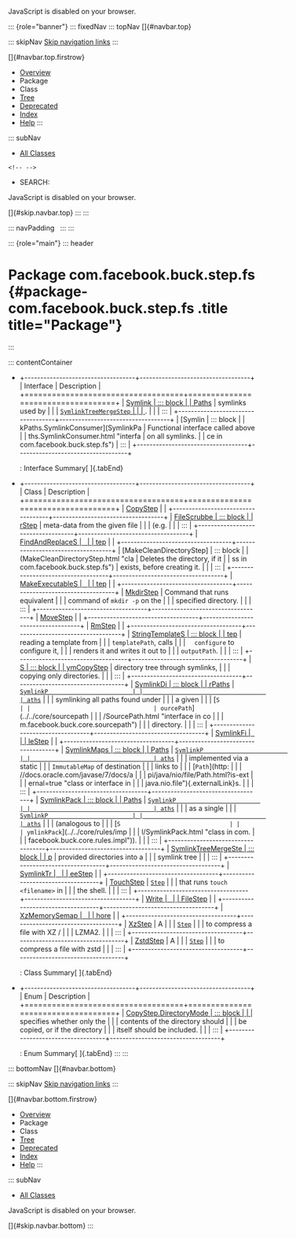 <div>

JavaScript is disabled on your browser.

</div>

::: {role="banner"}
::: fixedNav
::: topNav
[]{#navbar.top}

::: skipNav
[Skip navigation links](#skip.navbar.top "Skip navigation links")
:::

[]{#navbar.top.firstrow}

-   [Overview](../../../../../index.html)
-   Package
-   Class
-   [Tree](package-tree.html)
-   [Deprecated](../../../../../deprecated-list.html)
-   [Index](../../../../../index-all.html)
-   [Help](../../../../../help-doc.html)
:::

::: subNav
-   [All Classes](../../../../../allclasses.html)

```{=html}
<!-- -->
```
-   SEARCH:

<div>

<div>

JavaScript is disabled on your browser.

</div>

</div>

[]{#skip.navbar.top}
:::
:::

::: navPadding
 
:::
:::

::: {role="main"}
::: header
# Package com.facebook.buck.step.fs {#package-com.facebook.buck.step.fs .title title="Package"}
:::

::: contentContainer
-   +-----------------------------------+-----------------------------------+
    | Interface                         | Description                       |
    +===================================+===================================+
    | [Symlink                          | ::: block                         |
    | Paths](SymlinkPaths.html "interfa | Interface used to encapsulate     |
    | ce in com.facebook.buck.step.fs") | symlinks used by                  |
    |                                   | [`SymlinkTreeMergeStep`           |
    |                                   | ](SymlinkTreeMergeStep.html "clas |
    |                                   | s in com.facebook.buck.step.fs"). |
    |                                   | :::                               |
    +-----------------------------------+-----------------------------------+
    | [Symlin                           | ::: block                         |
    | kPaths.SymlinkConsumer](SymlinkPa | Functional interface called above |
    | ths.SymlinkConsumer.html "interfa | on all symlinks.                  |
    | ce in com.facebook.buck.step.fs") | :::                               |
    +-----------------------------------+-----------------------------------+

    : Interface Summary[ ]{.tabEnd}

-   +-----------------------------------+-----------------------------------+
    | Class                             | Description                       |
    +===================================+===================================+
    | [CopyStep](CopyStep.html "cla     |                                   |
    | ss in com.facebook.buck.step.fs") |                                   |
    +-----------------------------------+-----------------------------------+
    | [FileScrubbe                      | ::: block                         |
    | rStep](FileScrubberStep.html "cla | Scrub any non-deterministic       |
    | ss in com.facebook.buck.step.fs") | meta-data from the given file     |
    |                                   | (e.g.                             |
    |                                   | :::                               |
    +-----------------------------------+-----------------------------------+
    | [FindAndReplaceS                  |                                   |
    | tep](FindAndReplaceStep.html "cla |                                   |
    | ss in com.facebook.buck.step.fs") |                                   |
    +-----------------------------------+-----------------------------------+
    | [MakeCleanDirectoryStep]          | ::: block                         |
    | (MakeCleanDirectoryStep.html "cla | Deletes the directory, if it      |
    | ss in com.facebook.buck.step.fs") | exists, before creating it.       |
    |                                   | :::                               |
    +-----------------------------------+-----------------------------------+
    | [MakeExecutableS                  |                                   |
    | tep](MakeExecutableStep.html "cla |                                   |
    | ss in com.facebook.buck.step.fs") |                                   |
    +-----------------------------------+-----------------------------------+
    | [MkdirStep](MkdirStep.html "cla   | ::: block                         |
    | ss in com.facebook.buck.step.fs") | Command that runs equivalent      |
    |                                   | command of `mkdir -p` on the      |
    |                                   | specified directory.              |
    |                                   | :::                               |
    +-----------------------------------+-----------------------------------+
    | [MoveStep](MoveStep.html "cla     |                                   |
    | ss in com.facebook.buck.step.fs") |                                   |
    +-----------------------------------+-----------------------------------+
    | [RmStep](RmStep.html "cla         |                                   |
    | ss in com.facebook.buck.step.fs") |                                   |
    +-----------------------------------+-----------------------------------+
    | [StringTemplateS                  | ::: block                         |
    | tep](StringTemplateStep.html "cla | A step that creates an `ST` by    |
    | ss in com.facebook.buck.step.fs") | reading a template from           |
    |                                   | `templatePath`, calls             |
    |                                   | `  configure` to configure it,    |
    |                                   | renders it and writes it out to   |
    |                                   | `outputPath`.                     |
    |                                   | :::                               |
    +-----------------------------------+-----------------------------------+
    | [S                                | ::: block                         |
    | ymCopyStep](SymCopyStep.html "cla | This step copies the content of a |
    | ss in com.facebook.buck.step.fs") | directory tree through symlinks,  |
    |                                   | copying only directories.         |
    |                                   | :::                               |
    +-----------------------------------+-----------------------------------+
    | [SymlinkDi                        | ::: block                         |
    | rPaths](SymlinkDirPaths.html "cla | A                                 |
    | ss in com.facebook.buck.step.fs") | [`SymlinkP                        |
    |                                   | aths`](SymlinkPaths.html "interfa |
    |                                   | ce in com.facebook.buck.step.fs") |
    |                                   | symlinking all paths found under  |
    |                                   | a given                           |
    |                                   | [`S                               |
    |                                   | ourcePath`](../../core/sourcepath |
    |                                   | /SourcePath.html "interface in co |
    |                                   | m.facebook.buck.core.sourcepath") |
    |                                   | directory.                        |
    |                                   | :::                               |
    +-----------------------------------+-----------------------------------+
    | [SymlinkFi                        |                                   |
    | leStep](SymlinkFileStep.html "cla |                                   |
    | ss in com.facebook.buck.step.fs") |                                   |
    +-----------------------------------+-----------------------------------+
    | [SymlinkMaps                      | ::: block                         |
    | Paths](SymlinkMapsPaths.html "cla | A                                 |
    | ss in com.facebook.buck.step.fs") | [`SymlinkP                        |
    |                                   | aths`](SymlinkPaths.html "interfa |
    |                                   | ce in com.facebook.buck.step.fs") |
    |                                   | implemented via a static          |
    |                                   | `ImmutableMap` of destination     |
    |                                   | links to                          |
    |                                   | [`Path`](http:                    |
    |                                   | //docs.oracle.com/javase/7/docs/a |
    |                                   | pi/java/nio/file/Path.html?is-ext |
    |                                   | ernal=true "class or interface in |
    |                                   |  java.nio.file"){.externalLink}s. |
    |                                   | :::                               |
    +-----------------------------------+-----------------------------------+
    | [SymlinkPack                      | ::: block                         |
    | Paths](SymlinkPackPaths.html "cla | Class which composes multiple     |
    | ss in com.facebook.buck.step.fs") | [`SymlinkP                        |
    |                                   | aths`](SymlinkPaths.html "interfa |
    |                                   | ce in com.facebook.buck.step.fs") |
    |                                   | as a single                       |
    |                                   | [`SymlinkP                        |
    |                                   | aths`](SymlinkPaths.html "interfa |
    |                                   | ce in com.facebook.buck.step.fs") |
    |                                   | (analogous to                     |
    |                                   | [`S                               |
    |                                   | ymlinkPack`](../../core/rules/imp |
    |                                   | l/SymlinkPack.html "class in com. |
    |                                   | facebook.buck.core.rules.impl")). |
    |                                   | :::                               |
    +-----------------------------------+-----------------------------------+
    | [SymlinkTreeMergeSte              | ::: block                         |
    | p](SymlinkTreeMergeStep.html "cla | A step to merge the contents of   |
    | ss in com.facebook.buck.step.fs") | provided directories into a       |
    |                                   | symlink tree                      |
    |                                   | :::                               |
    +-----------------------------------+-----------------------------------+
    | [SymlinkTr                        |                                   |
    | eeStep](SymlinkTreeStep.html "cla |                                   |
    | ss in com.facebook.buck.step.fs") |                                   |
    +-----------------------------------+-----------------------------------+
    | [TouchStep](TouchStep.html "cla   | ::: block                         |
    | ss in com.facebook.buck.step.fs") | [`Step`](../Step.html "inte       |
    |                                   | rface in com.facebook.buck.step") |
    |                                   | that runs `touch <filename>` in   |
    |                                   | the shell.                        |
    |                                   | :::                               |
    +-----------------------------------+-----------------------------------+
    | [Write                            |                                   |
    | FileStep](WriteFileStep.html "cla |                                   |
    | ss in com.facebook.buck.step.fs") |                                   |
    +-----------------------------------+-----------------------------------+
    | [XzMemorySemap                    |                                   |
    | hore](XzMemorySemaphore.html "cla |                                   |
    | ss in com.facebook.buck.step.fs") |                                   |
    +-----------------------------------+-----------------------------------+
    | [XzStep](XzStep.html "cla         | ::: block                         |
    | ss in com.facebook.buck.step.fs") | A                                 |
    |                                   | [`Step`](../Step.html "inte       |
    |                                   | rface in com.facebook.buck.step") |
    |                                   | to compress a file with XZ /      |
    |                                   | LZMA2.                            |
    |                                   | :::                               |
    +-----------------------------------+-----------------------------------+
    | [ZstdStep](ZstdStep.html "cla     | ::: block                         |
    | ss in com.facebook.buck.step.fs") | A                                 |
    |                                   | [`Step`](../Step.html "inte       |
    |                                   | rface in com.facebook.buck.step") |
    |                                   | to compress a file with zstd      |
    |                                   | :::                               |
    +-----------------------------------+-----------------------------------+

    : Class Summary[ ]{.tabEnd}

-   +-----------------------------------+-----------------------------------+
    | Enum                              | Description                       |
    +===================================+===================================+
    | [CopyStep.DirectoryMode           | ::: block                         |
    | ](CopyStep.DirectoryMode.html "en | When copying a directory, this    |
    | um in com.facebook.buck.step.fs") | specifies whether only the        |
    |                                   | contents of the directory should  |
    |                                   | be copied, or if the directory    |
    |                                   | itself should be included.        |
    |                                   | :::                               |
    +-----------------------------------+-----------------------------------+

    : Enum Summary[ ]{.tabEnd}
:::
:::

::: bottomNav
[]{#navbar.bottom}

::: skipNav
[Skip navigation links](#skip.navbar.bottom "Skip navigation links")
:::

[]{#navbar.bottom.firstrow}

-   [Overview](../../../../../index.html)
-   Package
-   Class
-   [Tree](package-tree.html)
-   [Deprecated](../../../../../deprecated-list.html)
-   [Index](../../../../../index-all.html)
-   [Help](../../../../../help-doc.html)
:::

::: subNav
-   [All Classes](../../../../../allclasses.html)

<div>

<div>

JavaScript is disabled on your browser.

</div>

</div>

[]{#skip.navbar.bottom}
:::
